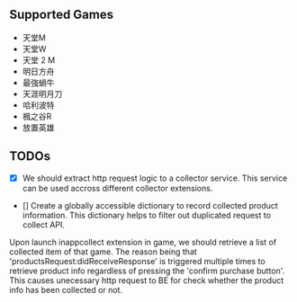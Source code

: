 
## Supported Games

- 天堂M
- 天堂W
- 天堂 2 M
- 明日方舟
- 最強蝸牛
- 天涯明月刀
- 哈利波特
- 楓之谷R
- 放置英雄

## TODOs

- [x] We should extract http request logic to a collector service. This service can be used accross different collector extensions.
- [] Create a globally accessible dictionary to record collected product information. This dictionary helps to filter out duplicated request to collect API.

Upon launch inappcollect extension in game, we should retrieve a list of collected item of that game. The reason being that 'productsRequest:didReceiveResponse' is triggered multiple times to retrieve product info regardless of pressing the 'confirm purchase button'. This causes unecessary http request to BE for check whether the product info has been collected or not.
